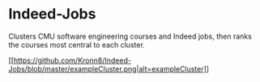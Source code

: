# Indeed-Jobs
Clusters CMU software engineering courses and Indeed jobs, then ranks the courses most central to each cluster.

[[https://github.com/Kronn8/Indeed-Jobs/blob/master/exampleCluster.png|alt=exampleCluster]]